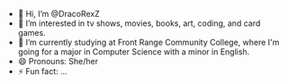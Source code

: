 - 👋 Hi, I’m @DracoRexZ
- 👀 I’m interested in tv shows, movies, books, art, coding, and card games.
- 🌱 I’m currently studying at Front Range Community College, where I'm going for a major in Computer Science with a minor in English.
- 😄 Pronouns: She/her
- ⚡ Fun fact: ...

<!---
DracoRexZ/DracoRexZ is a ✨ special ✨ repository because its `README.md` (this file) appears on your GitHub profile.
You can click the Preview link to take a look at your changes.
--->
